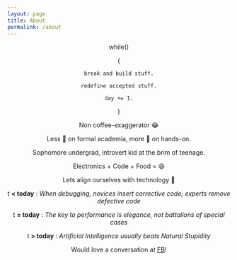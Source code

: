 ```yaml
---
layout: page
title: About
permalink: /about
---
```

<center>
while()

{

	break and build stuff.

	redefine accepted stuff.

	day += 1.

}

Non coffee-exaggerator 😂

Less 🔎 on formal academia, more 🔎 on hands-on.

Sophomore undergrad, introvert kid at the brim of teenage.

Electronics + Code + Food = 😄

Lets align ourselves with technology 🏃

t **< today** : *When debugging, novices insert corrective code; experts remove defective code*

t **= today** : *The key to performance is elegance, not battalions of special cases*

t **> today** : *Artificial Intelligence usually beats Natural Stupidity*


Would love a conversation at <a href="https://www.facebook.com/rounakdatta">FB</a>!
</center>